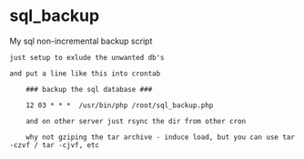 # sql_backup
My sql non-incremental backup script
	
	just setup to exlude the unwanted db's
	
	and put a line like this into crontab
		
		### backup the sql database ###
		
		12 03 * * *  /usr/bin/php /root/sql_backup.php

		and on other server just rsync the dir from other cron

		why not gziping the tar archive - induce load, but you can use tar -czvf / tar -cjvf, etc
